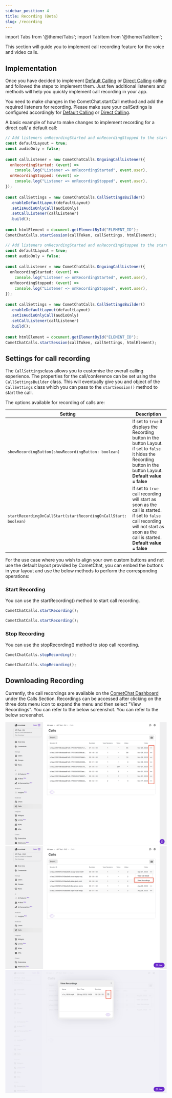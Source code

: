 ```yaml
---
sidebar_position: 4
title: Recording (Beta)
slug: /recording
---
```


import Tabs from '@theme/Tabs';
import TabItem from '@theme/TabItem';

This section will guide you to implement call recording feature for the voice and video calls.

## Implementation

Once you have decided to implement [Default Calling](default-call) or [Direct Calling](direct-call) calling and followed the steps to implement them. Just few additional listeners and methods will help you quickly implement call recording in your app.

You need to make changes in the CometChat.startCall method and add the required listeners for recording. Please make sure your callSettings is configured accordingly for [Default Calling](default-call) or [Direct Calling](direct-call).

A basic example of how to make changes to implement recording for a direct call/ a default call:

<Tabs>
<TabItem value="js" label="Javascript">

```javascript
// Add listeners onRecordingStarted and onRecordingStopped to the startCall method
const defaultLayout = true;
const audioOnly = false;

const callListener = new CometChatCalls.OngoingCallListener({
  onRecordingStarted: (event) =>
    console.log("Listener => onRecordingStarted", event.user),
  onRecordingStopped: (event) =>
    console.log("Listener => onRecordingStopped", event.user),
});

const callSettings = new CometChatCalls.CallSettingsBuilder()
  .enableDefaultLayout(defaultLayout)
  .setIsAudioOnlyCall(audioOnly)
  .setCallListener(callListener)
  .build();

const htmlElement = document.getElementById("ELEMENT_ID");
CometChatCalls.startSession(callToken, callSettings, htmlElement);
```

</TabItem>
<TabItem value="ts" label="Typescript">

```typescript
// Add listeners onRecordingStarted and onRecordingStopped to the startCall method
const defaultLayout = true;
const audioOnly = false;

const callListener = new CometChatCalls.OngoingCallListener({
  onRecordingStarted: (event) =>
    console.log("Listener => onRecordingStarted", event.user),
  onRecordingStopped: (event) =>
    console.log("Listener => onRecordingStopped", event.user),
});

const callSettings = new CometChatCalls.CallSettingsBuilder()
  .enableDefaultLayout(defaultLayout)
  .setIsAudioOnlyCall(audioOnly)
  .setCallListener(callListener)
  .build();

const htmlElement = document.getElementById("ELEMENT_ID");
CometChatCalls.startSession(callToken, callSettings, htmlElement);
```

</TabItem>
</Tabs>

## Settings for call recording

The `CallSettings`class allows you to customise the overall calling experience. The properties for the call/conference can be set using the `CallSettingsBuilder` class. This will eventually give you and object of the `CallSettings` class which you can pass to the `startSession()` method to start the call.

The options available for recording of calls are:

| Setting                                                         | Description                                                                                                                                                                                  |
| --------------------------------------------------------------- | -------------------------------------------------------------------------------------------------------------------------------------------------------------------------------------------- |
| `showRecordingButton(showRecordingButton: boolean)`             | If set to `true` it displays the Recording button in the button Layout.<br/>if set to `false` it hides the Recording button in the button Layout.<br/>**Default value = false**              |
| `startRecordingOnCallStart(startRecordingOnCallStart: boolean)` | If set to `true` call recording will start as soon as the call is started.<br/>if set to `false` call recording will not start as soon as the call is started.<br/>**Default value = false** |

For the use case where you wish to align your own custom buttons and not use the default layout provided by CometChat, you can embed the buttons in your layout and use the below methods to perform the corresponding operations:

### Start Recording

You can use the startRecording() method to start call recording.

<Tabs>
<TabItem value="Start Recording" label="Start Recording">

```javascript
CometChatCalls.startRecording();
```

</TabItem>
<TabItem value="ts" label="Typescript">

```typescript
CometChatCalls.startRecording();
```

</TabItem>
</Tabs>

### Stop Recording

You can use the stopRecording() method to stop call recording.

<Tabs>
<TabItem value="Stop Recording" label="Stop Recording">

```javascript
CometChatCalls.stopRecording();
```

</TabItem>
<TabItem value="ts" label="Typescript">

```typescript
CometChatCalls.stopRecording();
```

</TabItem>
</Tabs>

## Downloading Recording

Currently, the call recordings are available on the [CometChat Dashboard](https://app.cometchat.com/signup) under the Calls Section. Recordings can be accessed after clicking on the three dots menu icon to expand the menu and then select "View Recordings". You can refer to the below screenshot. You can refer to the below screenshot.

![](./asset/t4erpygunz9w2oxjn0nyfmez9d38l2ny8qauc33cpkgc9mz1udly2om321yf67wm.png)
![](./asset/wmlk4h4nnpjz3nwabp3yhjil9u38cu9z27gsf0cdpy4x1ozfpuh6e2pv4apsafr4.png)
![](./asset/fi6v16el19pe29q37izzqopz9k9ur8hz94ju2jxsh4avnmh33fcktwceouu7om2h.png)
